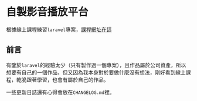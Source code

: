 # 自製影音播放平台
根據線上課程練習`laravel`專案，[課程網址在這](https://www.udemy.com/course/building-youtube-clone-using-laravel-and-livewire/)
## 前言
有鑒於`laravel`的經驗太少（只有製作過一個專案），且作品屬於公司資產，所以想要有自己的一個作品，但又因為我本身對於要做什麼沒有想法，剛好看到線上課程，乾脆跟著學習，也會有屬於自己的作品。

一些更新日誌還有心得會放在`CHANGELOG.md`裡。
